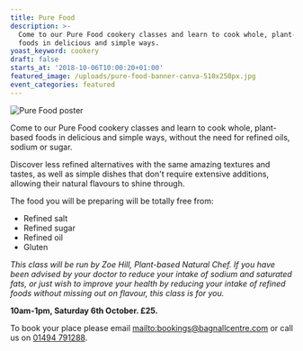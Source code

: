 ```yaml
---
title: Pure Food
description: >-
  Come to our Pure Food cookery classes and learn to cook whole, plant-based
  foods in delicious and simple ways. 
yoast_keyword: cookery
draft: false
starts_at: '2018-10-06T10:00:20+01:00'
featured_image: /uploads/pure-food-banner-canva-510x250px.jpg
event_categories: featured
---
```

![Pure Food poster](/uploads/pure-food-banner-canva-510x250px.jpg)

Come to our Pure Food cookery classes and learn to cook whole, plant-based foods in delicious and simple ways, without the need for refined oils, sodium or sugar. 

Discover less refined alternatives with the same amazing textures and tastes, as well as simple dishes that don't require extensive additions, allowing their natural flavours to shine through. 

The food you will be preparing will be totally free from:

* Refined salt
* Refined sugar
* Refined oil
* Gluten 

_This class will be run by Zoe Hill, Plant-based Natural Chef. If you have been advised by your doctor to reduce your intake of sodium and saturated fats, or just wish to improve your health by reducing your intake of refined foods without missing out on flavour, this class is for you._ 

**10am-1pm, Saturday 6th October. £25.** 

To book your place please email <mailto:bookings@bagnallcentre.com> or call us on [01494 791288](tel:01494791288).
